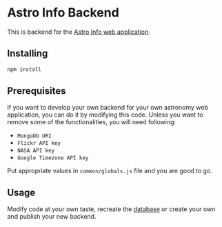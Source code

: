 # Astro Info Backend

This is backend for the [Astro Info web application](https://github.com/sdrazen/astro-info).

## Installing

```bash
npm install
```

## Prerequisites

If you want to develop your own backend for your own astronomy web application, you can do it by modifying this code. Unless you want to remove some of the functionalities, you will need following:

- `MongoDb URI`
- `Flickr API key`
- `NASA API key`
- `Google Timezone API key`

Put appropriate values in `common/globals.js` file and you are good to go.

## Usage

Modify code at your own taste, recreate the [database](https://github.com/sdrazen/astro-info/src/assets/data) or create your own and publish your new backend.
